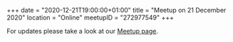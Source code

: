 +++
date = "2020-12-21T19:00:00+01:00"
title = "Meetup on 21 December 2020"
location = "Online"
meetupID = "272977549"
+++

For updates please take a look at our
[Meetup page](https://www.meetup.com/Graz-Open-Source-Meetup/events/fxlkwrybcqbcc/).
